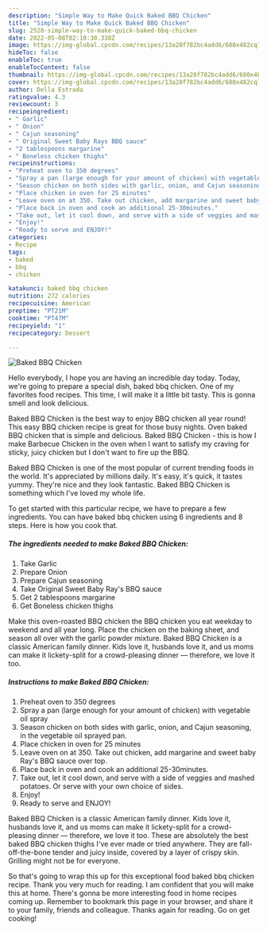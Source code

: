 ```yaml
---
description: "Simple Way to Make Quick Baked BBQ Chicken"
title: "Simple Way to Make Quick Baked BBQ Chicken"
slug: 2528-simple-way-to-make-quick-baked-bbq-chicken
date: 2022-05-08T02:10:30.338Z
image: https://img-global.cpcdn.com/recipes/13a20f782bc4add6/680x482cq70/baked-bbq-chicken-recipe-main-photo.jpg
hideToc: false
enableToc: true
enableTocContent: false
thumbnail: https://img-global.cpcdn.com/recipes/13a20f782bc4add6/680x482cq70/baked-bbq-chicken-recipe-main-photo.jpg
cover: https://img-global.cpcdn.com/recipes/13a20f782bc4add6/680x482cq70/baked-bbq-chicken-recipe-main-photo.jpg
author: Della Estrada
ratingvalue: 4.3
reviewcount: 3
recipeingredient:
- " Garlic"
- " Onion"
- " Cajun seasoning"
- " Original Sweet Baby Rays BBQ sauce"
- "2 tablespoons margarine"
- " Boneless chicken thighs"
recipeinstructions:
- "Preheat oven to 350 degrees"
- "Spray a pan (large enough for your amount of chicken) with vegetable oil spray"
- "Season chicken on both sides with garlic, onion, and Cajun seasoning, in the vegetable oil sprayed pan."
- "Place chicken in oven for 25 minutes"
- "Leave oven on at 350. Take out chicken, add margarine and sweet baby Ray&#39;s BBQ sauce over top."
- "Place back in oven and cook an additional 25-30minutes."
- "Take out, let it cool down, and serve with a side of veggies and mashed potatoes. Or serve with your own choice of sides."
- "Enjoy!"
- "Ready to serve and ENJOY!"
categories:
- Recipe
tags:
- baked
- bbq
- chicken

katakunci: baked bbq chicken 
nutrition: 272 calories
recipecuisine: American
preptime: "PT21M"
cooktime: "PT47M"
recipeyield: "1"
recipecategory: Dessert

---
```



![Baked BBQ Chicken](https://img-global.cpcdn.com/recipes/13a20f782bc4add6/680x482cq70/baked-bbq-chicken-recipe-main-photo.jpg)

Hello everybody, I hope you are having an incredible day today. Today, we're going to prepare a special dish, baked bbq chicken. One of my favorites food recipes. This time, I will make it a little bit tasty. This is gonna smell and look delicious.

Baked BBQ Chicken is the best way to enjoy BBQ chicken all year round! This easy BBQ chicken recipe is great for those busy nights. Oven baked BBQ chicken that is simple and delicious. Baked BBQ Chicken - this is how I make Barbecue Chicken in the oven when I want to satisfy my craving for sticky, juicy chicken but I don&#39;t want to fire up the BBQ.

Baked BBQ Chicken is one of the most popular of current trending foods in the world. It's appreciated by millions daily. It's easy, it's quick, it tastes yummy. They're nice and they look fantastic. Baked BBQ Chicken is something which I've loved my whole life.


To get started with this particular recipe, we have to prepare a few ingredients. You can have baked bbq chicken using 6 ingredients and 8 steps. Here is how you cook that.

<!--inarticleads1-->

##### The ingredients needed to make Baked BBQ Chicken:

1. Take  Garlic
1. Prepare  Onion
1. Prepare  Cajun seasoning
1. Take  Original Sweet Baby Ray&#39;s BBQ sauce
1. Get 2 tablespoons margarine
1. Get  Boneless chicken thighs


Make this oven-roasted BBQ chicken the BBQ chicken you eat weekday to weekend and all year long. Place the chicken on the baking sheet, and season all over with the garlic powder mixture. Baked BBQ Chicken is a classic American family dinner. Kids love it, husbands love it, and us moms can make it lickety-split for a crowd-pleasing dinner — therefore, we love it too. 

<!--inarticleads2-->

##### Instructions to make Baked BBQ Chicken:

1. Preheat oven to 350 degrees
1. Spray a pan (large enough for your amount of chicken) with vegetable oil spray
1. Season chicken on both sides with garlic, onion, and Cajun seasoning, in the vegetable oil sprayed pan.
1. Place chicken in oven for 25 minutes
1. Leave oven on at 350. Take out chicken, add margarine and sweet baby Ray&#39;s BBQ sauce over top.
1. Place back in oven and cook an additional 25-30minutes.
1. Take out, let it cool down, and serve with a side of veggies and mashed potatoes. Or serve with your own choice of sides.
1. Enjoy!
1. Ready to serve and ENJOY!

Baked BBQ Chicken is a classic American family dinner. Kids love it, husbands love it, and us moms can make it lickety-split for a crowd-pleasing dinner — therefore, we love it too. These are absolutely the best baked BBQ chicken thighs I&#39;ve ever made or tried anywhere. They are fall-off-the-bone tender and juicy inside, covered by a layer of crispy skin. Grilling might not be for everyone. 

So that's going to wrap this up for this exceptional food baked bbq chicken recipe. Thank you very much for reading. I am confident that you will make this at home. There's gonna be more interesting food in home recipes coming up. Remember to bookmark this page in your browser, and share it to your family, friends and colleague. Thanks again for reading. Go on get cooking!
